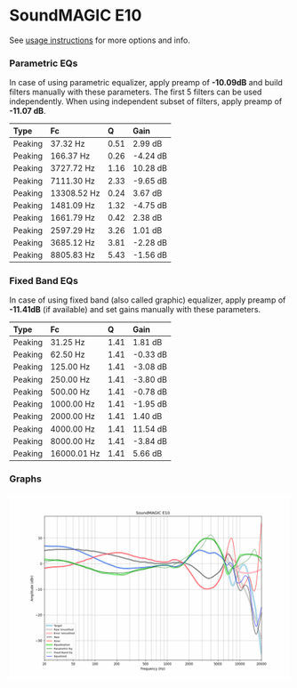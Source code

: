 # SoundMAGIC E10
See [usage instructions](https://github.com/jaakkopasanen/AutoEq#usage) for more options and info.

### Parametric EQs
In case of using parametric equalizer, apply preamp of **-10.09dB** and build filters manually
with these parameters. The first 5 filters can be used independently.
When using independent subset of filters, apply preamp of **-11.07 dB**.

| Type    | Fc          |    Q | Gain     |
|:--------|:------------|:-----|:---------|
| Peaking | 37.32 Hz    | 0.51 | 2.99 dB  |
| Peaking | 166.37 Hz   | 0.26 | -4.24 dB |
| Peaking | 3727.72 Hz  | 1.16 | 10.28 dB |
| Peaking | 7111.30 Hz  | 2.33 | -9.65 dB |
| Peaking | 13308.52 Hz | 0.24 | 3.67 dB  |
| Peaking | 1481.09 Hz  | 1.32 | -4.75 dB |
| Peaking | 1661.79 Hz  | 0.42 | 2.38 dB  |
| Peaking | 2597.29 Hz  | 3.26 | 1.01 dB  |
| Peaking | 3685.12 Hz  | 3.81 | -2.28 dB |
| Peaking | 8805.83 Hz  | 5.43 | -1.56 dB |

### Fixed Band EQs
In case of using fixed band (also called graphic) equalizer, apply preamp of **-11.41dB**
(if available) and set gains manually with these parameters.

| Type    | Fc          |    Q | Gain     |
|:--------|:------------|:-----|:---------|
| Peaking | 31.25 Hz    | 1.41 | 1.81 dB  |
| Peaking | 62.50 Hz    | 1.41 | -0.33 dB |
| Peaking | 125.00 Hz   | 1.41 | -3.08 dB |
| Peaking | 250.00 Hz   | 1.41 | -3.80 dB |
| Peaking | 500.00 Hz   | 1.41 | -0.78 dB |
| Peaking | 1000.00 Hz  | 1.41 | -1.95 dB |
| Peaking | 2000.00 Hz  | 1.41 | 1.40 dB  |
| Peaking | 4000.00 Hz  | 1.41 | 11.54 dB |
| Peaking | 8000.00 Hz  | 1.41 | -3.84 dB |
| Peaking | 16000.01 Hz | 1.41 | 5.66 dB  |

### Graphs
![](./SoundMAGIC%20E10.png)